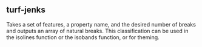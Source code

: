 ## turf-jenks

Takes a set of features, a property name, and the desired number of breaks and outputs an array of natural breaks. This classification can be used in the isolines function or the isobands function, or for theming.